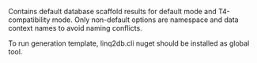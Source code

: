 ﻿Contains default database scaffold results for default mode and T4-compatibility mode.
Only non-default options are namespace and data context names to avoid naming conflicts.

To run generation template, linq2db.cli nuget should be installed as global tool.

